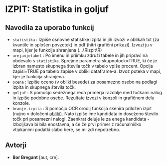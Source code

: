 # IZPIT: Statistika in goljuf

## Navodila za uporabo funkcij

* `statistika` : Izpiše osnovne statistike izpita in jih izvozi v oblikah txt (za kvantile in splošen povzetek) in pdf (hitri grafični prikazi). Izvozi ju v mapi, kjer je funkcija shranjena (...\Rizpit\R)
* `urejanjetabel` : Po imenu in priimku združi tabele in jih pripravi na obdevalo s `statistika`. Sprejme parametra skupnotock=TRUE, ki če je izbran namesto skupnega števila točk v tabelo vpiše procent. Opcija zapisi=TRUE pa tabelo zapise v obliki dataframe-a. Izvoz poteka v mapi, kjer je funkcija shranjena.
* `ocena` : Izpiše oceno (v obliki besede) za posamezno osebo na podlagi izpita in skupnega števila točk.
* `goljuf` : S pomočjo sedežnega reda primerja razdalje med točkami nalog in izpiše podobne osebe. Rezultate izvozi v konzoli in grafičnem delu konzole.
* `branje.izpita` : S pomočjo OCR orodij funkcija skenira priložen izpit (nujno v določeni [obliki](https://github.com/borbregant/izpitgimnazija)). Nato izpiše ime kandidata in doseženo število točk pri posamezni nalogi. Zaenkrat deluje le za enega kandidata - Izboljšava bi bila enostavna, a če že prvi primer z računalniško vtipkanimi podatki slabo bere, se mi zdi nepotrebno.

## Avtorji
  - **Bor Bregant** \[aut, cre\].
